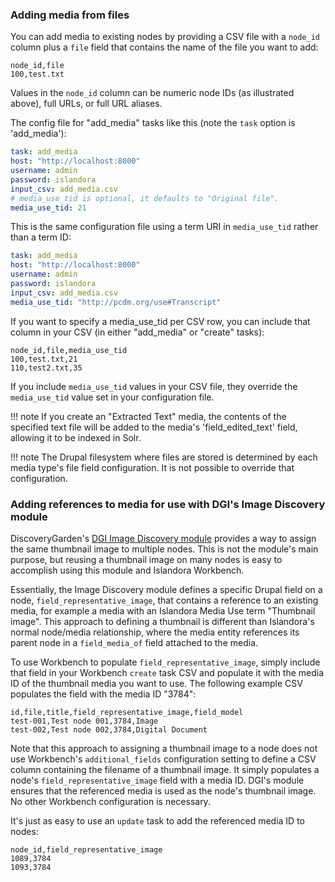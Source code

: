### Adding media from files

You can add media to existing nodes by providing a CSV file with a `node_id` column plus a `file` field that contains the name of the file you want to add:

```text
node_id,file
100,test.txt
```
Values in the `node_id` column can be numeric node IDs (as illustrated above), full URLs, or full URL aliases.

The config file for "add_media" tasks like this (note the `task` option is 'add_media'):

```yaml
task: add_media
host: "http://localhost:8000"
username: admin
password: islandora
input_csv: add_media.csv
# media_use_tid is optional, it defaults to "Original file".
media_use_tid: 21
```

This is the same configuration file using a term URI in `media_use_tid` rather than a term ID:

```yaml
task: add_media
host: "http://localhost:8000"
username: admin
password: islandora
input_csv: add_media.csv
media_use_tid: "http://pcdm.org/use#Transcript"
```

If you want to specify a media_use_tid per CSV row, you can include that column in your CSV (in either "add_media" or "create" tasks):

```text
node_id,file,media_use_tid
100,test.txt,21
110,test2.txt,35
```

If you include `media_use_tid` values in your CSV file, they override the `media_use_tid` value set in your configuration file.

!!! note
    If you create an "Extracted Text" media, the contents of the specified text file will be added to the media's 'field_edited_text' field, allowing it to be indexed in Solr.

!!! note
    The Drupal filesystem where files are stored is determined by each media type's file field configuration. It is not possible to override that configuration.

### Adding references to media for use with DGI's Image Discovery module

DiscoveryGarden's [DGI Image Discovery module](https://github.com/discoverygarden/dgi_image_discovery) provides a way to assign the same thumbnail image to multiple nodes. This is not the module's main purpose, but reusing a thumbnail image on many nodes is easy to accomplish using this module and Islandora Workbench.

Essentially, the Image Discovery module defines a specific Drupal field on a node, `field_representative_image`, that contains a reference to an existing media, for example a media with an Islandora Media Use term "Thumbnail image". This approach to defining a thumbnail is different than Islandora's normal node/media relationship, where the media entity references its parent node in a `field_media_of` field attached to the media.

To use Workbench to populate `field_representative_image`, simply include that field in your Workbench `create` task CSV and populate it with the media ID of the thumbnail media you want to use. The following example CSV populates the field with the media ID "3784":

```
id,file,title,field_representative_image,field_model
test-001,Test node 001,3784,Image
test-002,Test node 002,3784,Digital Document
```

Note that this approach to assigning a thumbnail image to a node does not use Workbench's `additional_fields` configuration setting to define a CSV column containing the filename of a thumbnail image. It simply populates a node's `field_representative_image` field with a media ID. DGI's module ensures that the referenced media is used as the node's thumbnail image. No other Workbench configuration is necessary.

It's just as easy to use an `update` task to add the referenced media ID to nodes:

```
node_id,field_representative_image
1089,3784
1093,3784
```
